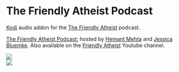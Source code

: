 The Friendly Atheist Podcast
=============================

<a href="www.kodi.tv">Kodi</a> audio addon for the <a href="http://www.theantimedia.com/radio">The Friendly Atheist</a> podcast.<br>

<a href="http://friendlyatheistpodcast.com/">The Friendly Atheist Podcast:</a> hosted by <a href="https://www.patheos.com/blogs/friendlyatheist/">Hemant Mehta</a> and <a href="https://friendlyatheist.patheos.com/author/jessica/">Jessica Bluemke</a>. Also available on the <a href="https://www.youtube.com/user/TheAtheistVoice/">Friendly Atheist</a> Youtube channel.<br>

<img src="https://friendlyatheistpodcast.com/wp-content/uploads/2014/12/logo3.png"><br>
<a href="http://www.kodi.tv"><img src="https://kodi.tv/sites/default/files/page/field_image/about--devices.jpg">
